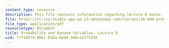 ```yaml
---
content_type: resource
description: This file contains information regarding lecture 8 notes.
file: https://ol-ocw-studio-app-qa.s3.amazonaws.com/courses/18-440-probability-and-random-variables-spring-2014/77f1687d8bbcb56abe049dbca2375326_MIT18_440S14_Lecture8.pdf
file_type: application/pdf
resourcetype: Document
title: Probability and Random Variables, Lecture 8
uid: 77f1687d-8bbc-b56a-be04-9dbca2375326
---
```

